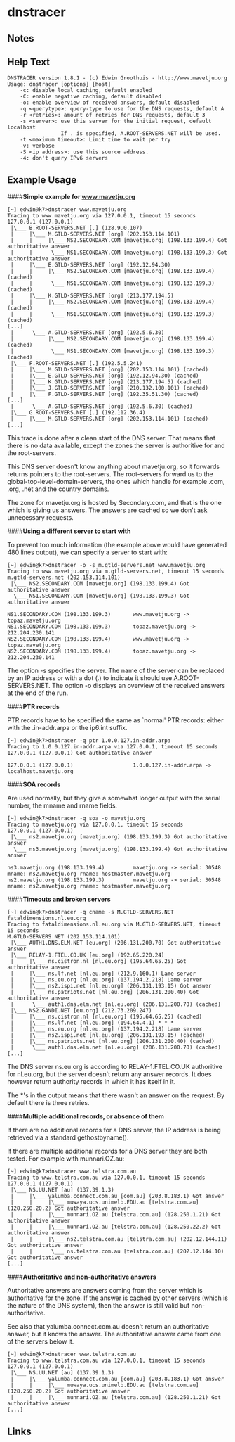 # dnstracer

Notes
-------

Help Text
-------
```
DNSTRACER version 1.8.1 - (c) Edwin Groothuis - http://www.mavetju.org
Usage: dnstracer [options] [host]
	-c: disable local caching, default enabled
	-C: enable negative caching, default disabled
	-o: enable overview of received answers, default disabled
	-q <querytype>: query-type to use for the DNS requests, default A
	-r <retries>: amount of retries for DNS requests, default 3
	-s <server>: use this server for the initial request, default localhost
	             If . is specified, A.ROOT-SERVERS.NET will be used.
	-t <maximum timeout>: Limit time to wait per try
	-v: verbose
	-S <ip address>: use this source address.
	-4: don't query IPv6 servers
```

Example Usage
-------
####**Simple example for www.mavetju.org**

```
[~] edwin@k7>dnstracer www.mavetju.org
Tracing to www.mavetju.org via 127.0.0.1, timeout 15 seconds
127.0.0.1 (127.0.0.1)
 |\___ B.ROOT-SERVERS.NET [.] (128.9.0.107)
 |     |\___ M.GTLD-SERVERS.NET [org] (202.153.114.101)
 |     |     |\___ NS2.SECONDARY.COM [mavetju.org] (198.133.199.4) Got authoritative answer
 |     |      \___ NS1.SECONDARY.COM [mavetju.org] (198.133.199.3) Got authoritative answer
 |     |\___ E.GTLD-SERVERS.NET [org] (192.12.94.30)
 |     |     |\___ NS2.SECONDARY.COM [mavetju.org] (198.133.199.4) (cached)
 |     |      \___ NS1.SECONDARY.COM [mavetju.org] (198.133.199.3) (cached)
 |     |\___ K.GTLD-SERVERS.NET [org] (213.177.194.5)
 |     |     |\___ NS2.SECONDARY.COM [mavetju.org] (198.133.199.4) (cached)
 |     |      \___ NS1.SECONDARY.COM [mavetju.org] (198.133.199.3) (cached)
[...]
 |      \___ A.GTLD-SERVERS.NET [org] (192.5.6.30)
 |           |\___ NS2.SECONDARY.COM [mavetju.org] (198.133.199.4) (cached)
 |            \___ NS1.SECONDARY.COM [mavetju.org] (198.133.199.3) (cached)
 |\___ F.ROOT-SERVERS.NET [.] (192.5.5.241)
 |     |\___ M.GTLD-SERVERS.NET [org] (202.153.114.101) (cached)
 |     |\___ E.GTLD-SERVERS.NET [org] (192.12.94.30) (cached)
 |     |\___ K.GTLD-SERVERS.NET [org] (213.177.194.5) (cached)
 |     |\___ J.GTLD-SERVERS.NET [org] (210.132.100.101) (cached)
 |     |\___ F.GTLD-SERVERS.NET [org] (192.35.51.30) (cached)
[...]
 |      \___ A.GTLD-SERVERS.NET [org] (192.5.6.30) (cached)
 |\___ G.ROOT-SERVERS.NET [.] (192.112.36.4)
 |     |\___ M.GTLD-SERVERS.NET [org] (202.153.114.101) (cached)
[...]
```
This trace is done after a clean start of the DNS server. That means that there is no data available, except the zones the server is authoritive for and the root-servers.

This DNS server doesn't know anything about mavetju.org, so it forwards returns pointers to the root-servers. The root-servers forward us to the global-top-level-domain-servers, the ones which handle for example .com, .org, .net and the country domains.

The zone for mavetju.org is hosted by Secondary.com, and that is the one which is giving us answers. The answers are cached so we don't ask unnecessary requests.

####**Using a different server to start with**

To prevent too much information (the example above would have generated 480 lines output), we can specify a server to start with:
```
[~] edwin@k7>dnstracer -o -s m.gtld-servers.net www.mavetju.org
Tracing to www.mavetju.org via m.gtld-servers.net, timeout 15 seconds
m.gtld-servers.net (202.153.114.101) 
 |\___ NS2.SECONDARY.COM [mavetju.org] (198.133.199.4) Got authoritative answer
  \___ NS1.SECONDARY.COM [mavetju.org] (198.133.199.3) Got authoritative answer

NS1.SECONDARY.COM (198.133.199.3)       www.mavetju.org -> topaz.mavetju.org
NS1.SECONDARY.COM (198.133.199.3)       topaz.mavetju.org -> 212.204.230.141
NS2.SECONDARY.COM (198.133.199.4)       www.mavetju.org -> topaz.mavetju.org
NS2.SECONDARY.COM (198.133.199.4)       topaz.mavetju.org -> 212.204.230.141
```
The option -s specifies the server. The name of the server can be replaced by an IP address or with a dot (.) to indicate it should use A.ROOT-SERVERS.NET. The option -o displays an overview of the received answers at the end of the run.

####**PTR records**

PTR records have to be specified the same as `normal' PTR records: either with the .in-addr.arpa or the ip6.int suffix.

```
[~] edwin@k7>dnstracer -q ptr 1.0.0.127.in-addr.arpa
Tracing to 1.0.0.127.in-addr.arpa via 127.0.0.1, timeout 15 seconds
127.0.0.1 (127.0.0.1) Got authoritative answer 

127.0.0.1 (127.0.0.1)                   1.0.0.127.in-addr.arpa -> localhost.mavetju.org
```
####**SOA records**

Are used normally, but they give a somewhat longer output with the serial number, the mname and rname fields.
```
[~] edwin@k7>dnstracer -q soa -o mavetju.org
Tracing to mavetju.org via 127.0.0.1, timeout 15 seconds
127.0.0.1 (127.0.0.1) 
 |\___ ns2.mavetju.org [mavetju.org] (198.133.199.3) Got authoritative answer 
  \___ ns3.mavetju.org [mavetju.org] (198.133.199.4) Got authoritative answer 

ns3.mavetju.org (198.133.199.4)         mavetju.org -> serial: 30548 mname: ns2.mavetju.org rname: hostmaster.mavetju.org
ns2.mavetju.org (198.133.199.3)         mavetju.org -> serial: 30548 mname: ns2.mavetju.org rname: hostmaster.mavetju.org
```
####**Timeouts and broken servers**
```
[~] edwin@k7>dnstracer -q cname -s M.GTLD-SERVERS.NET fataldimensions.nl.eu.org
Tracing to fataldimensions.nl.eu.org via M.GTLD-SERVERS.NET, timeout 15 seconds
M.GTLD-SERVERS.NET (202.153.114.101) 
 |\___ AUTH1.DNS.ELM.NET [eu.org] (206.131.200.70) Got authoritative answer 
 |\___ RELAY-1.FTEL.CO.UK [eu.org] (192.65.220.24) 
 |     |\___ ns.cistron.nl [nl.eu.org] (195.64.65.25) Got authoritative answer 
 |     |\___ ns.lf.net [nl.eu.org] (212.9.160.1) Lame server 
 |     |\___ ns.eu.org [nl.eu.org] (137.194.2.218) Lame server 
 |     |\___ ns2.ispi.net [nl.eu.org] (206.131.193.15) Got answer 
 |     |\___ ns.patriots.net [nl.eu.org] (206.131.200.40) Got authoritative answer 
 |      \___ auth1.dns.elm.net [nl.eu.org] (206.131.200.70) (cached)
 |\___ NS2.GANDI.NET [eu.org] (212.73.209.247) 
 |     |\___ ns.cistron.nl [nl.eu.org] (195.64.65.25) (cached)
 |     |\___ ns.lf.net [nl.eu.org] (194.64.4.1) * * * 
 |     |\___ ns.eu.org [nl.eu.org] (137.194.2.218) Lame server 
 |     |\___ ns2.ispi.net [nl.eu.org] (206.131.193.15) (cached)
 |     |\___ ns.patriots.net [nl.eu.org] (206.131.200.40) (cached)
 |      \___ auth1.dns.elm.net [nl.eu.org] (206.131.200.70) (cached)
[...]
```
The DNS server ns.eu.org is according to RELAY-1.FTEL.CO.UK authoritive for nl.eu.org, but the server doesn't return any answer records. It does however return authority records in which it has itself in it.

The *'s in the output means that there wasn't an answer on the request. By default there is three retries.

####**Multiple additional records, or absence of them**

If there are no additional records for a DNS server, the IP address is being retrieved via a standard gethostbyname().

If there are multiple additional records for a DNS server they are both tested. For example with munnari.OZ.au:

```
[~] edwin@k7>dnstracer www.telstra.com.au
Tracing to www.telstra.com.au via 127.0.0.1, timeout 15 seconds
127.0.0.1 (127.0.0.1) 
 |\___ NS.UU.NET [au] (137.39.1.3) 
 |     |\___ yalumba.connect.com.au [com.au] (203.8.183.1) Got answer
 |     |     |\___ muwaya.ucs.unimelb.EDU.au [telstra.com.au] (128.250.20.2) Got authoritative answer 
 |     |     |\___ munnari.OZ.au [telstra.com.au] (128.250.1.21) Got authoritative answer 
 |     |     |\___ munnari.OZ.au [telstra.com.au] (128.250.22.2) Got authoritative answer 
 |     |     |\___ ns2.telstra.com.au [telstra.com.au] (202.12.144.11) Got authoritative answer 
 |     |      \___ ns.telstra.com.au [telstra.com.au] (202.12.144.10) Got authoritative answer 
[...]
```
####**Authoritative and non-authoritative answers**

Authoritative answers are answers coming from the server which is authoritative for the zone. If the answer is cached by other servers (which is the nature of the DNS system), then the answer is still valid but non-authoritative.

See also that yalumba.connect.com.au doesn't return an authoritative answer, but it knows the answer. The authoritative answer came from one of the servers below it.

```
[~] edwin@k7>dnstracer www.telstra.com.au
Tracing to www.telstra.com.au via 127.0.0.1, timeout 15 seconds
127.0.0.1 (127.0.0.1) 
 |\___ NS.UU.NET [au] (137.39.1.3) 
 |     |\___ yalumba.connect.com.au [com.au] (203.8.183.1) Got answer
 |     |     |\___ muwaya.ucs.unimelb.EDU.au [telstra.com.au] (128.250.20.2) Got authoritative answer 
 |     |     |\___ munnari.OZ.au [telstra.com.au] (128.250.1.21) Got authoritative answer 
[...]
```

Links
-------
